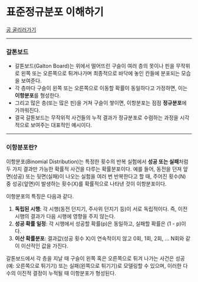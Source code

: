 # 표준정규분포 이해하기
[공 굴리러가기](https://pukkok.github.io/Galton-board/)

---

### 갈톤보드
- 갈톤보드(Galton Board)는 위에서 떨어뜨린 구슬이 여러 층의 못이나 핀을 무작위로 왼쪽 또는 오른쪽으로 튀겨나가며 최종적으로 바닥에 놓인 칸들에 분포되는 모습을 보여준다.
- 각 층마다 구슬이 왼쪽 또는 오른쪽으로 이동할 확률이 동일하다고 가정하면, 이는 **이항분포**를 형성한다.
- 그리고 많은 층(또는 많은 핀)을 거쳐 구슬이 쌓이면, 이항분포는 점점 **정규분포**에 가까워진다.
- 결국 갈톤보드는 무작위적 사건들의 누적 결과가 정규분포로 수렴하는 과정을 시각적으로 보여주는 대표적인 예시이다.

---

### 이항분포란?
이항분포(Binomial Distribution)는 특정한 횟수의 반복 실험에서 **성공 또는 실패**처럼 두 가지 결과만 가능한 확률적 사건을 다루는 확률분포이다. 
예를 들어, 동전을 던져 앞면(성공) 또는 뒷면(실패)이 나오는 실험을 여러 번 반복한다고 할 때, 주어진 횟수(N) 중 성공(앞면)이 발생하는 횟수(X)를 확률적으로 나타낸 것이 이항분포이다.

이항분포의 특징은 다음과 같다.

1. **독립된 시행**: 각 시행(동전 던지기, 주사위 던지기 등)이 서로 독립적이다. 즉, 이전 시행의 결과가 다음 시행에 영향을 주지 않는다.
2. **성공 확률 일정**: 각 시행에서 성공할 확률(p)은 동일하고, 실패할 확률은 (1 - p)이다.
3. **이산 확률분포**: 결과값(성공 횟수 X)이 연속적이지 않고 0회, 1회, 2회, ... N회와 같이 이산적인 값을 가진다.

갈톤보드에서 각 층을 지날 때 구슬이 왼쪽 혹은 오른쪽으로 튀겨 나가는 사건은 성공(예: 오른쪽으로 튀기기) 또는 실패(왼쪽으로 튀기기)로 모델링할 수 있으며, 이러한 다수의 이진적 결정이 누적될 때 이항분포가 형성된다.  
